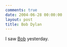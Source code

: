 ```yaml
---
comments: true
date: 2004-06-28 00:00:00
layout: post
title: Bob Dylan
---
```


I saw [Bob](http://fi5e.com/typo/typo_dylan.html) yesterday.
